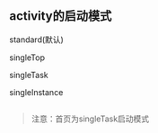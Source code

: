 ## activity的启动模式

standard(默认)

singleTop

singleTask

singleInstance

```xml

```

> 注意：首页为singleTask启动模式



